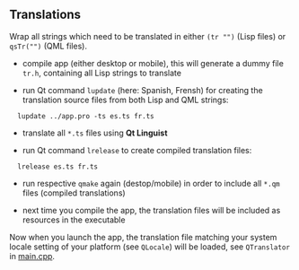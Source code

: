 
Translations
------------

Wrap all strings which need to be translated in either `(tr "")` (Lisp files)
or `qsTr("")` (QML files).

* compile app (either desktop or mobile), this will generate a dummy file
  `tr.h`, containing all Lisp strings to translate

* run Qt command `lupdate` (here: Spanish, Frensh) for creating the translation
  source files from both Lisp and QML strings:
```
  lupdate ../app.pro -ts es.ts fr.ts
```
* translate all `*.ts` files using **Qt Linguist**

* run Qt command `lrelease` to create compiled translation files:
```
  lrelease es.ts fr.ts
```
* run respective `qmake` again (destop/mobile) in order to include all `*.qm`
  files (compiled translations)

* next time you compile the app, the translation files will be included as
  resources in the executable

Now when you launch the app, the translation file matching your system locale
setting of your platform (see `QLocale`) will be loaded, see `QTranslator` in
[main.cpp](../../../src/cpp/main.cpp).
